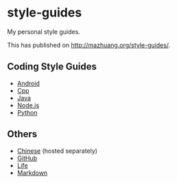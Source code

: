 # style-guides

My personal style guides.

This has published on <http://mazhuang.org/style-guides/>.

## Coding Style Guides

* [Android][]
* [Cpp][]
* [Java][]
* [Node.js][]
* [Python][]

## Others

* [Chinese][] (hosted separately)
* [GitHub][]
* [Life][]
* [Markdown][]

[Android]: ./style/android.md
[Chinese]: https://github.com/mzlogin/chinese-copywriting-guidelines
[Cpp]: ./style/cpp.md
[GitHub]: ./style/github.md
[Java]: ./style/java.md
[Life]: ./style/life.md
[Markdown]: ./style/markdown.md
[Node.js]: ./style/node.js.md
[Python]: ./style/python.md
